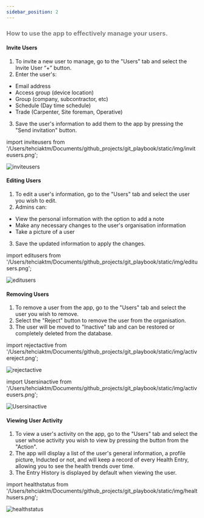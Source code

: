 ```yaml
---
sidebar_position: 2
---
```




### <font color="gray">How to use the app to effectively manage your users.</font>

#### Invite Users
1. To invite a new user to manage, go to the "Users" tab and select the Invite User “+” button.
2. Enter the user's:
* Email address
* Access group (device location)
* Group (company, subcontractor, etc)
* Schedule (Day time schedule)
* Trade (Carpenter, Site foreman, Operative)
3. Save the user's information to add them to the app by pressing the "Send invitation" button.

import inviteusers from '/Users/tehciaktm/Documents/github_projects/git_playbook/static/img/inviteusers.png';

<img src={inviteusers} alt="inviteusers" />

#### Editing Users
1. To edit a user's information, go to the "Users" tab and select the user you wish to edit.
2. Admins can:
* View the personal information with the option to add a note
* Make any necessary changes to the user's organisation information
* Take a picture of a user
3. Save the updated information to apply the changes.

import editusers from '/Users/tehciaktm/Documents/github_projects/git_playbook/static/img/editusers.png';

<img src={editusers} alt="editusers" />

#### Removing Users
1. To remove a user from the app, go to the "Users" tab and select the user you wish to remove.
2. Select the "Reject" button to remove the user from the organisation.
3. The user will be moved to "Inactive" tab and can be restored or completely deleted from the database.

import rejectactive from '/Users/tehciaktm/Documents/github_projects/git_playbook/static/img/activereject.png';

<img src={rejectactive} alt="rejectactive" />

import Usersinactive from '/Users/tehciaktm/Documents/github_projects/git_playbook/static/img/activeusers.png';

<img src={Usersinactive} alt="Usersinactive" />

#### Viewing User Activity
1. To view a user's activity on the app, go to the "Users" tab and select the user whose activity you wish to view by pressing the button from the "Action".
2. The app will display a list of the user's general information, a profile picture, Inducted or not, and will keep a record of every Health Entry, allowing you to see the health trends over time.
3. The Entry History is displayed by default when viewing the user.

import healthstatus from '/Users/tehciaktm/Documents/github_projects/git_playbook/static/img/healthusers.png';

<img src={healthstatus} alt="healthstatus" />






